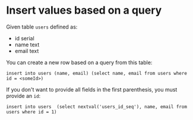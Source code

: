# Insert values based on a query

Given table `users` defined as:
- id serial
- name text
- email text

You can create a new row based on a query from this table:

```
insert into users (name, email) (select name, email from users where id = <someId>)
```

If you don't want to provide all fields in the first parenthesis, you must provide an `id`:

```
insert into users  (select nextval('users_id_seq'), name, email from users where id = 1)
```
